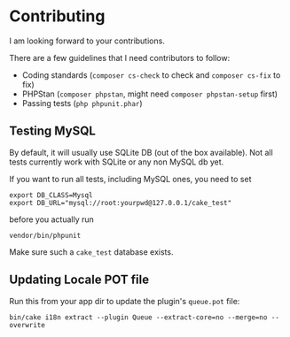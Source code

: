 # Contributing

I am looking forward to your contributions.

There are a few guidelines that I need contributors to follow:
* Coding standards (`composer cs-check` to check and `composer cs-fix` to fix)
* PHPStan (`composer phpstan`, might need `composer phpstan-setup` first)
* Passing tests (`php phpunit.phar`)


## Testing MySQL

By default, it will usually use SQLite DB (out of the box available).
Not all tests currently work with SQLite or any non MySQL db yet.

If you want to run all tests, including MySQL ones, you need to set
```
export DB_CLASS=Mysql
export DB_URL="mysql://root:yourpwd@127.0.0.1/cake_test"
```
before you actually run
```
vendor/bin/phpunit
```

Make sure such a `cake_test` database exists.

## Updating Locale POT file

Run this from your app dir to update the plugin's `queue.pot` file:
```
bin/cake i18n extract --plugin Queue --extract-core=no --merge=no --overwrite
```
